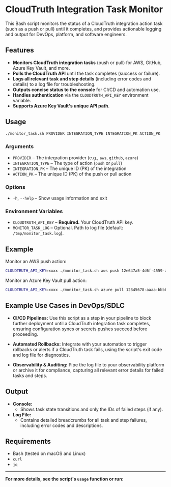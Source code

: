 # CloudTruth Integration Task Monitor

This Bash script monitors the status of a CloudTruth integration action task (such as a push or pull) until it completes, and provides actionable logging and output for DevOps, platform, and software engineers.

## Features

- **Monitors CloudTruth integration tasks** (push or pull) for AWS, GitHub, Azure Key Vault, and more.
- **Polls the CloudTruth API** until the task completes (success or failure).
- **Logs all relevant task and step details** (including error codes and details) to a log file for troubleshooting.
- **Outputs concise status to the console** for CI/CD and automation use.
- **Handles authentication** via the `CLOUDTRUTH_API_KEY` environment variable.
- **Supports Azure Key Vault's unique API path**.

## Usage

```sh
./monitor_task.sh PROVIDER INTEGRATION_TYPE INTEGRATION_PK ACTION_PK
```

### Arguments

- `PROVIDER`         – The integration provider (e.g., `aws`, `github`, `azure`)
- `INTEGRATION_TYPE` – The type of action (`push` or `pull`)
- `INTEGRATION_PK`   – The unique ID (PK) of the integration
- `ACTION_PK`        – The unique ID (PK) of the push or pull action

### Options

- `-h`, `--help`     – Show usage information and exit

### Environment Variables

- `CLOUDTRUTH_API_KEY` – **Required.** Your CloudTruth API key.
- `MONITOR_TASK_LOG`   – Optional. Path to log file (default: `/tmp/monitor_task.log`).

## Example

Monitor an AWS push action:

```sh
CLOUDTRUTH_API_KEY=xxxx ./monitor_task.sh aws push 12e647a5-4d6f-4559-aabc-1b8ff4ec9bdc 960e2893-54d0-4b4c-b8f2-4327f2532baf
```

Monitor an Azure Key Vault pull action:

```sh
CLOUDTRUTH_API_KEY=xxxx ./monitor_task.sh azure pull 12345678-aaaa-bbbb-cccc-123456789abc 87654321-bbbb-cccc-dddd-abcdefabcdef
```

## Example Use Cases in DevOps/SDLC

- **CI/CD Pipelines:**
  Use this script as a step in your pipeline to block further deployment until a CloudTruth integration task completes, ensuring configuration syncs or secrets pushes succeed before proceeding.

- **Automated Rollbacks:**
  Integrate with your automation to trigger rollbacks or alerts if a CloudTruth task fails, using the script's exit code and log file for diagnostics.

- **Observability & Auditing:**
  Pipe the log file to your observability platform or archive it for compliance, capturing all relevant error details for failed tasks and steps.

## Output

- **Console:**
  - Shows task state transitions and only the IDs of failed steps (if any).
- **Log File:**
  - Contains detailed breadcrumbs for all task and step failures, including error codes and descriptions.

## Requirements

- Bash (tested on macOS and Linux)
- `curl`
- `jq`

---

**For more details, see the script's `usage` function or run:**
